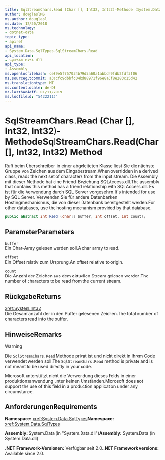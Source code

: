 ```yaml
---
title: SqlStreamChars.Read (Char [], Int32, Int32)-Methode (System.Data.SqlTypes)
author: douglaslMS
ms.author: douglasl
ms.date: 12/20/2018
ms.technology:
- dotnet-data
topic_type:
- apiref
api_name:
- System.Data.SqlTypes.SqlStreamChars.Read
api_location:
- System.Data.dll
api_type:
- Assembly
ms.openlocfilehash: ce89e5f757034b79d5a60a1abbd49fdb2fdf3f06
ms.sourcegitcommit: a36cfc9dbbfc04bd88971f96e8a3f8e283c15d42
ms.translationtype: MT
ms.contentlocale: de-DE
ms.lasthandoff: 01/11/2019
ms.locfileid: "54222115"
---
```

# <a name="sqlstreamcharsreadchar-int32-int32-method"></a><span data-ttu-id="d3868-102">SqlStreamChars.Read (Char [], Int32, Int32)-Methode</span><span class="sxs-lookup"><span data-stu-id="d3868-102">SqlStreamChars.Read(Char[], Int32, Int32) Method</span></span>

<span data-ttu-id="d3868-103">Ruft beim Überschreiben in einer abgeleiteten Klasse liest Sie die nächste Gruppe von Zeichen aus dem Eingabestream.</span><span class="sxs-lookup"><span data-stu-id="d3868-103">When overridden in a derived class, reads the next set of characters from the input stream.</span></span> <span data-ttu-id="d3868-104">Die Assembly mit dieser Methode hat eine Friend-Beziehung SQLAccess.dll.</span><span class="sxs-lookup"><span data-stu-id="d3868-104">The assembly that contains this method has a friend relationship with SQLAccess.dll.</span></span> <span data-ttu-id="d3868-105">Es ist für die Verwendung durch SQL Server vorgesehen.</span><span class="sxs-lookup"><span data-stu-id="d3868-105">It's intended for use by SQL Server.</span></span> <span data-ttu-id="d3868-106">Verwenden Sie für andere Datenbanken Hostingmechanismus, die von dieser Datenbank bereitgestellt werden.</span><span class="sxs-lookup"><span data-stu-id="d3868-106">For other databases, use the hosting mechanism provided by that database.</span></span>

```csharp
public abstract int Read (char[] buffer, int offset, int count);
```

## <a name="parameters"></a><span data-ttu-id="d3868-107">Parameter</span><span class="sxs-lookup"><span data-stu-id="d3868-107">Parameters</span></span>

`buffer`\
<span data-ttu-id="d3868-108">Ein Char-Array gelesen werden soll.</span><span class="sxs-lookup"><span data-stu-id="d3868-108">A char array to read.</span></span>

`offset`\
<span data-ttu-id="d3868-109">Ein Offset relativ zum Ursprung.</span><span class="sxs-lookup"><span data-stu-id="d3868-109">An offset relative to origin.</span></span>

`count`\
<span data-ttu-id="d3868-110">Die Anzahl der Zeichen aus dem aktuellen Stream gelesen werden.</span><span class="sxs-lookup"><span data-stu-id="d3868-110">The number of characters to be read from the current stream.</span></span>

## <a name="returns"></a><span data-ttu-id="d3868-111">Rückgabe</span><span class="sxs-lookup"><span data-stu-id="d3868-111">Returns</span></span>

<xref:System.Int32>\
<span data-ttu-id="d3868-112">Die Gesamtanzahl der in den Puffer gelesenen Zeichen.</span><span class="sxs-lookup"><span data-stu-id="d3868-112">The total number of characters read into the buffer.</span></span>

## <a name="remarks"></a><span data-ttu-id="d3868-113">Hinweise</span><span class="sxs-lookup"><span data-stu-id="d3868-113">Remarks</span></span>

> [!WARNING]
> <span data-ttu-id="d3868-114">Die `SqlStreamChars.Read` Methode privat ist und nicht direkt in Ihrem Code verwendet werden soll.</span><span class="sxs-lookup"><span data-stu-id="d3868-114">The `SqlStreamChars.Read` method is private and is not meant to be used directly in your code.</span></span>
>
> <span data-ttu-id="d3868-115">Microsoft unterstützt nicht die Verwendung dieses Felds in einer produktionsanwendung unter keinen Umständen.</span><span class="sxs-lookup"><span data-stu-id="d3868-115">Microsoft does not support the use of this field in a production application under any circumstance.</span></span>

## <a name="requirements"></a><span data-ttu-id="d3868-116">Anforderungen</span><span class="sxs-lookup"><span data-stu-id="d3868-116">Requirements</span></span>

<span data-ttu-id="d3868-117">**Namespace:** <xref:System.Data.SqlTypes></span><span class="sxs-lookup"><span data-stu-id="d3868-117">**Namespace:** <xref:System.Data.SqlTypes></span></span>

<span data-ttu-id="d3868-118">**Assembly:** System.Data (in "System.Data.dll")</span><span class="sxs-lookup"><span data-stu-id="d3868-118">**Assembly:** System.Data (in System.Data.dll)</span></span>

<span data-ttu-id="d3868-119">**.NET Framework-Versionen:** Verfügbar seit 2.0.</span><span class="sxs-lookup"><span data-stu-id="d3868-119">**.NET Framework versions:** Available since 2.0.</span></span>